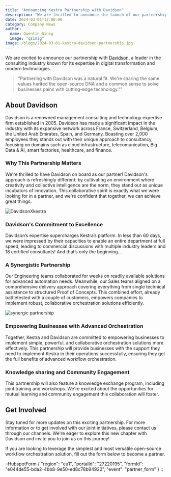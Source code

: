 ```yaml
---
title: "Announcing Kestra Partnership with Davidson"
description: "We are thrilled to announce the launch of our partnership with Davidson, a leader in the consulting industry known for its expertise in digital transformation and modern technologies."
date: 2024-03-01T12:00:00
category: Company News
author:
  name: Quentin Sinig
  image: "qsinig"
image: /blogs/2024-03-01-kestra-davidson-partnership.jpg
---
```


We are excited to announce our partnership with [Davidson](https://www.davidson.group/), a leader in the consulting industry known for its expertise in digital transformation and modern technologies.

> “Partnering with Davidson was a natural fit. We’re sharing the same values herited the open-source DNA and a common sense to solve businesses pains with cutting-edge technology.""

## About Davidson
Davidson is a renowned management consulting and technology expertise firm established in 2005. Davidson has made a significant impact in the industry with its expansive network across France, Switzerland, Belgium, the United Arab Emirates, Spain, and Germany. Boasting over 2,000 employees they stands out with their unique approach to consultancy, focusing on domains such as cloud infrastructure, telecomunication, Big Data & AI, smart factories, healthcare, and finance. 

### Why This Partnership Matters
We're thrilled to have Davidson on board as our partner! Davidson's approach is refreshingly different: by cultivating an environment where creativity and collective intelligence are the norm,  they stand out as unique incubators of innovation. This collaborative spirit is exactly what we were looking for in a partner, and we're confident that together, we can achieve great things.

![DavidsonXkestra](/2024-03-01-kestra-davidson-partnership/KestraXDavidson.png)

### Davidson's Commitment to Excellence
Davidson’s expertise supercharges Kestra’s platform. In less than 60 days, we were impressed by their capacities to enable an entire department at full speed, leading to commercial discussions with multiple industry leaders and 18 certified consultants! And that’s only the beginning…

### A Synergistic Partnership
Our Engineering teams collaborated for weeks on readily available solutions for advanced automation needs. Meanwhile, our Sales teams aligned on a comprehensive delivery approach covering everything from single technical assistance to structured Proof of Concepts. This combined effort, already battletested with a couple of customers, empowers companies to implement robust, collaborative orchestration solutions efficiently.

![synergic partnership](/2024-03-01-kestra-davidson-partnership/goals.png)

### Empowering Businesses with Advanced Orchestration
Together, Kestra and Davidson are committed to empowering businesses to implement simple, powerful, and collaborative orchestration solutions more effectively. This partnership will provide businesses with the support they need to implement Kestra in their operations successfully, ensuring they get the full benefits of advanced workflow orchestration.

### Knowledge sharing and Community Engagement

This partnership will also feature a knowledge exchange program, including joint training and workshops. We're excited about the opportunities for mutual learning and community engagement this collaboration will foster.

## Get Involved

Stay tuned for more updates on this exciting partnership. For more information or to get involved with our joint initiatives, please contact us through our channels. We're eager to explore this new chapter with Davidson and invite you to join us on this journey!

If you are looking to leverage the simplest and most versatile open-source workflow orchestration solution, fill out the form below to become a partner. 


::HubspotForm
{
  "region": "eu1",
  "portalId": "27220195",
  "formId": "e044de55-bda2-4bb8-9e50-ed8c78b94922",
  "event": "partner_form"
}
::